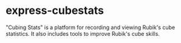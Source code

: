 # express-cubestats
"Cubing Stats" is a platform for recording and viewing Rubik's cube statistics.  It also includes tools to improve Rubik's cube skills.
